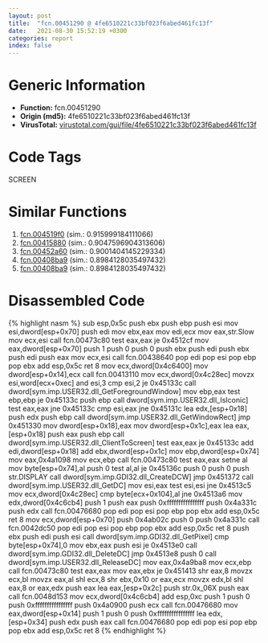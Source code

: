 ```yaml
---
layout: post
title:  "fcn.00451290 @ 4fe6510221c33bf023f6abed461fc13f"
date:   2021-08-30 15:52:19 +0300
categories: report
index: false
---
```


# Generic Information
- **Function:** fcn.00451290
- **Origin (md5):** 4fe6510221c33bf023f6abed461fc13f
- **VirusTotal:** [virustotal.com/gui/file/4fe6510221c33bf023f6abed461fc13f][virustotal_ref]

# Code Tags
<span class="tag" id="SCREEN">SCREEN</span>


# Similar Functions

1. [fcn.004519f0][similar_1_ref] (sim.: 0.915999184111066)
2. [fcn.00415880][similar_2_ref] (sim.: 0.9047596904313606)
3. [fcn.00452a60][similar_3_ref] (sim.: 0.9001404145229334)
4. [fcn.00408ba9][similar_4_ref] (sim.: 0.8984128035497432)
5. [fcn.00408ba9][similar_5_ref] (sim.: 0.8984128035497432)


# Disassembled Code

{% highlight nasm %}
sub esp,0x5c
push ebx
push ebp
push esi
mov esi,dword[esp+0x70]
push edi
mov ebx,eax
mov edi,ecx
mov eax,str.Slow
mov ecx,esi
call fcn.00473c80
test eax,eax
je 0x4512cf
mov eax,dword[esp+0x70]
push 1
push 0
push 0
push ebx
push edi
push ebx
push edi
push eax
mov ecx,esi
call fcn.00438640
pop edi
pop esi
pop ebp
pop ebx
add esp,0x5c
ret 8
mov ecx,dword[0x4c6400]
mov dword[esp+0x14],ecx
call fcn.00413110
mov ecx,dword[0x4c28ec]
movzx esi,word[ecx+0xec]
and esi,3
cmp esi,2
je 0x45133c
call dword[sym.imp.USER32.dll_GetForegroundWindow]
mov ebp,eax
test ebp,ebp
je 0x45133c
push ebp
call dword[sym.imp.USER32.dll_IsIconic]
test eax,eax
jne 0x45133c
cmp esi,eax
jne 0x45131c
lea edx,[esp+0x18]
push edx
push ebp
call dword[sym.imp.USER32.dll_GetWindowRect]
jmp 0x451330
mov dword[esp+0x18],eax
mov dword[esp+0x1c],eax
lea eax,[esp+0x18]
push eax
push ebp
call dword[sym.imp.USER32.dll_ClientToScreen]
test eax,eax
je 0x45133c
add edi,dword[esp+0x18]
add ebx,dword[esp+0x1c]
mov ebp,dword[esp+0x74]
mov eax,0x4a1098
mov ecx,ebp
call fcn.00473c80
test eax,eax
setne al
mov byte[esp+0x74],al
push 0
test al,al
je 0x45136c
push 0
push 0
push str.DISPLAY
call dword[sym.imp.GDI32.dll_CreateDCW]
jmp 0x451372
call dword[sym.imp.USER32.dll_GetDC]
mov esi,eax
test esi,esi
jne 0x4513c5
mov ecx,dword[0x4c28ec]
cmp byte[ecx+0x104],al
jne 0x4513a6
mov edx,dword[0x4c6cb4]
push 1
push eax
push 0xffffffffffffffff
push 0x4a331c
push edx
call fcn.00476680
pop edi
pop esi
pop ebp
pop ebx
add esp,0x5c
ret 8
mov ecx,dword[esp+0x70]
push 0x4ab02c
push 0
push 0x4a331c
call fcn.0042dc50
pop edi
pop esi
pop ebp
pop ebx
add esp,0x5c
ret 8
push ebx
push edi
push esi
call dword[sym.imp.GDI32.dll_GetPixel]
cmp byte[esp+0x74],0
mov ebx,eax
push esi
je 0x4513e0
call dword[sym.imp.GDI32.dll_DeleteDC]
jmp 0x4513e8
push 0
call dword[sym.imp.USER32.dll_ReleaseDC]
mov eax,0x4a9ba8
mov ecx,ebp
call fcn.00473c80
test eax,eax
mov eax,ebx
je 0x451413
shr eax,8
movzx ecx,bl
movzx eax,al
shl ecx,8
shr ebx,0x10
or eax,ecx
movzx edx,bl
shl eax,8
or eax,edx
push eax
lea eax,[esp+0x2c]
push str.0x_06X
push eax
call fcn.0048d153
mov ecx,dword[0x4c6cb4]
add esp,0xc
push 1
push 0
push 0xffffffffffffffff
push 0x4a0900
push ecx
call fcn.00476680
mov eax,dword[esp+0x14]
push 1
push 0
push 0xffffffffffffffff
lea edx,[esp+0x34]
push edx
push eax
call fcn.00476680
pop edi
pop esi
pop ebp
pop ebx
add esp,0x5c
ret 8
{% endhighlight %}


[similar_1_ref]: /report/fcn.004519f0@4fe6510221c33bf023f6abed461fc13f
[similar_2_ref]: /report/fcn.00415880@4fe6510221c33bf023f6abed461fc13f
[similar_3_ref]: /report/fcn.00452a60@4fe6510221c33bf023f6abed461fc13f
[similar_4_ref]: /report/fcn.00408ba9@6f11dca39a331a6e158b2810d4d8234f
[similar_5_ref]: /report/fcn.00408ba9@fbf34fa6d7da2b8e1de5133a8ca34847
[virustotal_ref]: https://www.virustotal.com/gui/file/4fe6510221c33bf023f6abed461fc13f